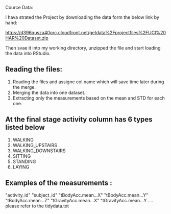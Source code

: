 Cource Data: 

I hava strated the Project by downloading the data form the below link by hand:

https://d396qusza40orc.cloudfront.net/getdata%2Fprojectfiles%2FUCI%20HAR%20Dataset.zip 

Then svae it into my working directory, unzipped the file and start loading the data into RStudio. 

## Reading the files:
1. Reading the files and assigne col.name which will save time later  during the merge. 
2. Merging the data into one dataset. 
3. Extracting only the measurements based on the mean and STD for each one.


## At the final stage activity column has 6 types listed below 

1. WALKING
2. WALKING_UPSTAIRS
3. WALKING_DOWNSTAIRS
4. SITTING
5. STANDING
6. LAYING
 
 
## Examples of the measurements :

"activity_id"
"subject_id"
"tBodyAcc.mean...X" 
"tBodyAcc.mean...Y"
"tBodyAcc.mean...Z"
"tGravityAcc.mean...X"
"tGravityAcc.mean...Y .... please refer to the tidydata.txt 

